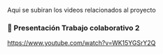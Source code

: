 Aqui se subiran los videos relacionados al proyecto

### 🎥 Presentación Trabajo colaborativo 2

https://www.youtube.com/watch?v=WK15YGSrY2Q
